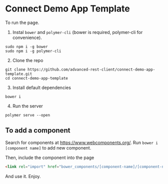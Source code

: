 # Connect Demo App Template

To run the page.

1. Instal `bower` and `polymer-cli` (bower is required, polymer-cli for convenience).

```
sudo npm i -g bower
sudo npm i -g polymer-cli
```

2. Clone the repo

```
git clone https://github.com/advanced-rest-client/connect-demo-app-template.git
cd connect-demo-app-template
```

3. Install default dependencies

```
bower i
```

4. Run the server

```
polymer serve --open
```

## To add a component

Search for components at https://www.webcomponents.org/.
Run `bower i [component name]` to add new component.

Then, include the component into the page

```html
<link rel="import" href="bower_components/[component-name]/[component-name].html">
```

And use it.
Enjoy.
